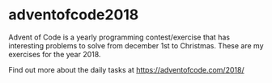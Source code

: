 # adventofcode2018
Advent of Code is a yearly programming contest/exercise that has interesting problems to solve from december 1st to Christmas.
These are my exercises for the year 2018. 

Find out more about the daily tasks at https://adventofcode.com/2018/
